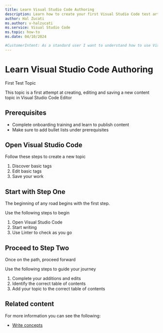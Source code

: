 ```yaml
---
title: Learn Visual Studio Code Authoring
description: Learn how to create your first Visual Studio Code test article and find new peace with markdown creation
author: Hal Zucati
ms.author: v-halzucati
ms.service: Visual Studio Code
ms.topic: how-to 
ms.date: 04/10/2024

#CustomerIntent: As a standard user I want to understand how to use Visual Studio Code
---
```


# Learn Visual Studio Code Authoring

First Test Topic

This topic is a first attempt at creating, editing and saving a new content topic in Visual Studio Code Editor

## Prerequisites

- Complete onboarding training and learn to publish content
- Make sure to add bullet lists under prerequisites

## Open Visual Studio Code

Follow these steps to create a new topic

1. Discover basic tags
1. Edit basic tags
1. Save your work

## Start with Step One

The beginning of any road begins with the first step.

Use the following steps to begin

1. Open Visual Studio Code
2. Start writing
3. Use Linter to check as you go

## Proceed to Step Two

Once on the path, proceed forward

Use the following steps to guide your journey

1. Complete your additions and edits
2. Identify the correct table of contents
3. Add your topic to the correct table of contents

## Related content

For more information you can see the following:

- [Write concepts](article-concept.md)
